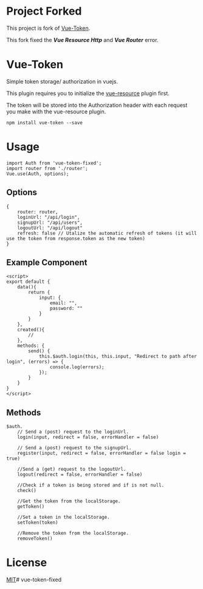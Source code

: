 # Project Forked 
This project is fork of [Vue-Token](https://github.com/joostlawerman/Vue-Token).

This fork fixed the ***Vue Resource Http*** and ***Vue Router*** error.

# Vue-Token
Simple token storage/ authorization in vuejs.

This plugin requires you to initialize the [vue-resource](https://github.com/vuejs/vue-resource) plugin first.

The token will be stored into the Authorization header with each request you make with the vue-resource plugin.

	npm install vue-token --save

# Usage

	import Auth from 'vue-token-fixed';	
	import router from './router';
	Vue.use(Auth, options);

## Options

	{
	 	router: router,
		loginUrl: "/api/login", 
		signupUrl: "/api/users", 
		logoutUrl: "/api/logout"
		refresh: false // Utalize the automatic refresh of tokens (it will use the token from response.token as the new token)
	}

## Example Component

	<script>
	export default {
		data(){
			return {
				input: {
					email: "",
					password: ""
				}
			}
		},
		created(){
			//
		},
		methods: {
			send() {
            	this.$auth.login(this, this.input, "Redirect to path after login", (errors) => {
					console.log(errors);
            	});
            }
		}
	}
	</script>

## Methods

	$auth.
		// Send a (post) request to the loginUrl.
		login(input, redirect = false, errorHandler = false)
			
		// Send a (post) request to the signupUrl.
		register(input, redirect = false, errorHandler = false login = true)
			
		//Send a (get) request to the logoutUrl.
		logout(redirect = false, errorHandler = false)
			
		//Check if a token is being stored and if is not null.
		check()
			
		//Get the token from the localStorage.
		getToken()
			
		//Set a token in the localStorage.
		setToken(token)
			
		//Remove the token from the localStorage.
		removeToken()

# License
[MIT](https://github.com/Abdurrahman-Gungor/vue-token-fixed/blob/master/LICENSE)# vue-token-fixed

